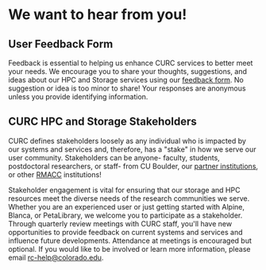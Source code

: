 # We want to hear from you!
## User Feedback Form

Feedback is essential to helping us enhance CURC services to better meet your needs. We encourage you to share your thoughts, suggestions, and ideas about our HPC and Storage services using our [feedback form](https://forms.office.com/Pages/ResponsePage.aspx?id=G4vtPQ0HKUaC5MCwGfRgVxVuc407_5dMhLp4SuO1aoJUNzBYQ0ZGRVBTRkhKTUZaSllKNFBCNkoxTyQlQCN0PWcu). No suggestion or idea is too minor to share! Your responses are anonymous unless you provide identifying information.

## CURC HPC and Storage Stakeholders
CURC defines stakeholders loosely as any individual who is impacted by our systems and services and, therefore, has a "stake" in how we serve our user community. Stakeholders can be anyone- faculty, students, postdoctoral researchers, or staff- from CU Boulder, our [partner institutions](../index.md#acknowledging-alpine), or other [RMACC](https://rmacc.org/about-us) institutions!

Stakeholder engagement is vital for ensuring that our storage and HPC resources meet the diverse needs of the research communities we serve. Whether you are an experienced user or just getting started with Alpine, Blanca, or PetaLibrary, we welcome you to participate as a stakeholder. Through quarterly review meetings with CURC staff, you'll have new opportunities to provide feedback on current systems and services and influence future developments. Attendance at meetings is encouraged but optional. If you would like to be involved or learn more information, please email <rc-help@colorado.edu>.